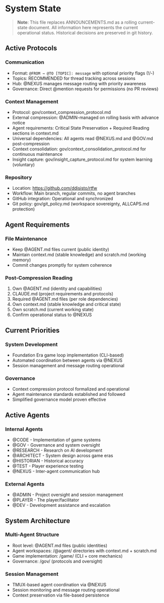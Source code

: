 # System State

> **Note**: This file replaces ANNOUNCEMENTS.md as a rolling current-state document. All information here represents the current operational status. Historical decisions are preserved in git history.

## Active Protocols

### Communication
- Format: `@FROM → @TO [TOPIC]: message` with optional priority flags (!/-) 
- Topics: RECOMMENDED for thread tracking across sessions
- Hub: @NEXUS manages message routing with priority awareness
- Governance: Direct @mention requests for permissions (no PR reviews)

### Context Management
- Protocol: gov/context_compression_protocol.md
- External compression: @ADMIN-managed on rolling basis with advance notice
- Agent requirements: Critical State Preservation + Required Reading sections in context.md
- Universal dependencies: All agents read @NEXUS.md and @GOV.md post-compression
- Context consolidation: gov/context_consolidation_protocol.md for continuous maintenance
- Insight capture: gov/insight_capture_protocol.md for system learning (voluntary)

### Repository
- Location: https://github.com/ddisisto/rtfw
- Workflow: Main branch, regular commits, no agent branches
- GitHub integration: Operational and synchronized
- Git policy: gov/git_policy.md (workspace sovereignty, ALLCAPS.md protection)

## Agent Requirements

### File Maintenance
- Keep @AGENT.md files current (public identity)
- Maintain context.md (stable knowledge) and scratch.md (working memory)
- Commit changes promptly for system coherence

### Post-Compression Reading
1. Own @AGENT.md (identity and capabilities)
2. CLAUDE.md (project requirements and protocols)
3. Required @AGENT.md files (per role dependencies)
4. Own context.md (stable knowledge and critical state)
5. Own scratch.md (current working state)
6. Confirm operational status to @NEXUS

## Current Priorities

### System Development
- Foundation Era game loop implementation (CLI-based)
- Automated coordination between agents via @NEXUS
- Session management and message routing operational

### Governance
- Context compression protocol formalized and operational
- Agent maintenance standards established and followed
- Simplified governance model proven effective

## Active Agents

### Internal Agents
- @CODE - Implementation of game systems
- @GOV - Governance and system oversight  
- @RESEARCH - Research on AI development
- @ARCHITECT - System design across game eras
- @HISTORIAN - Historical accuracy
- @TEST - Player experience testing
- @NEXUS - Inter-agent communication hub

### External Agents
- @ADMIN - Project oversight and session management
- @PLAYER - The player/facilitator
- @DEV - Development assistance and escalation

## System Architecture

### Multi-Agent Structure
- Root level: @AGENT.md files (public identities)
- Agent workspaces: /@agent/ directories with context.md + scratch.md
- Game implementation: /game/ (CLI + core mechanics)
- Governance: /gov/ (protocols and oversight)

### Session Management
- TMUX-based agent coordination via @NEXUS
- Session monitoring and message routing operational
- Context preservation via file-based persistence
